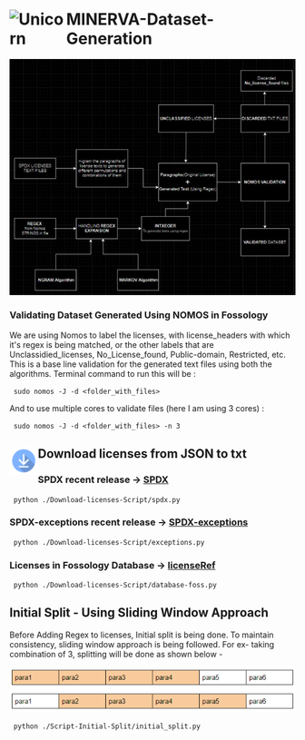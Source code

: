 # <img align="left" width=100px alt="Unicorn" src="https://media.giphy.com/media/3ohs4BSacFKI7A717y/giphy.gif" /> MINERVA-Dataset-Generation 




<img src="static\images\project_overview.png" alt="project-overview" width="700"/>


### Validating Dataset Generated Using NOMOS in Fossology
We are using Nomos to label the licenses, with license_headers with which it's regex is being matched, or the other labels that are Unclassidied_licenses, No_License_found, Public-domain, Restricted, etc. This is a base line validation for the generated text files using both the algorithms. Terminal command to run this will be  : 
```
 sudo nomos -J -d <folder_with_files>
```
And to use multiple cores to validate files (here I am using 3 cores) :
```
 sudo nomos -J -d <folder_with_files> -n 3
```

## <img align="left" width=50px alt="Download" src="static\images\download.png" /> Download licenses from JSON to txt

### SPDX recent release -> [SPDX](https://spdx.org/licenses/licenses.json)
```
 python ./Download-licenses-Script/spdx.py
```
### SPDX-exceptions recent release -> [SPDX-exceptions](https://spdx.org/licenses/exceptions.json)
```
 python ./Download-licenses-Script/exceptions.py
```
### Licenses in Fossology Database -> [licenseRef](https://raw.githubusercontent.com/fossology/fossology/master/install/db/licenseRef.json)
```
 python ./Download-licenses-Script/database-foss.py
```

## Initial Split - Using Sliding Window Approach
Before Adding Regex to licenses, Initial split is being done. To maintain consistency, sliding window approach is being followed. For ex- taking combination of 3, splitting will be done as shown below -

<img src="static\images\slidingwindow.PNG" alt="sliding-window" width="700"/>

```
 python ./Script-Initial-Split/initial_split.py
```
